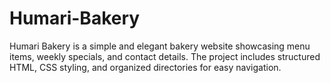 # Humari-Bakery
Humari Bakery is a simple and elegant bakery website showcasing menu items, weekly specials, and contact details. The project includes structured HTML, CSS styling, and organized directories for easy navigation.
